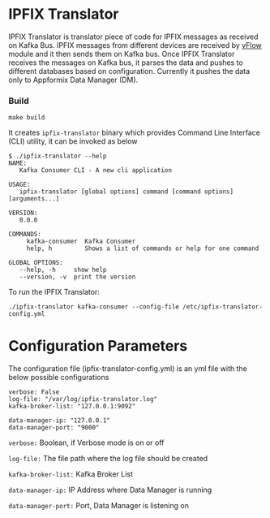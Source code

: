 # IPFIX Translator

IPFIX Translator is translator piece of code for IPFIX messages as received on Kafka Bus.
IPFIX messages from different devices are received by [vFlow](https://github.com/VerizonDigital/vflow) module and it then sends them on Kafka bus.
Once IPFIX Translator receives the messages on Kafka bus, it parses the data and pushes to different databases based on configuration. Currently it pushes the data only to Appformix Data Manager (DM).

### Build
```
make build
```
It creates ```ipfix-translator``` binary which provides Command Line Interface (CLI) utility, it can be invoked as below
```
$ ./ipfix-translator --help
NAME:
   Kafka Consumer CLI - A new cli application

USAGE:
   ipfix-translator [global options] command [command options] [arguments...]

VERSION:
   0.0.0

COMMANDS:
     kafka-consumer  Kafka Consumer
     help, h         Shows a list of commands or help for one command

GLOBAL OPTIONS:
   --help, -h     show help
   --version, -v  print the version
```

To run the IPFIX Translator:
```
./ipfix-translator kafka-consumer --config-file /etc/ipfix-translator-config.yml
```
# Configuration Parameters
The configuration file (ipfix-translator-config.yml) is an yml file with the below possible configurations
```
verbose: False
log-file: "/var/log/ipfix-translator.log"
kafka-broker-list: "127.0.0.1:9092"

data-manager-ip: "127.0.0.1"
data-manager-port: "9000"
```
```verbose:``` Boolean, if Verbose mode is on or off

```log-file:``` The file path where the log file should be created

```kafka-broker-list:``` Kafka Broker List

```data-manager-ip:``` IP Address where Data Manager is running

```data-manager-port:``` Port, Data Manager is listening on

